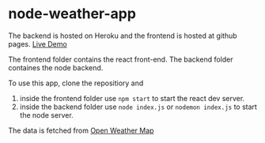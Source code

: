 # node-weather-app

The backend is hosted on Heroku and the frontend is hosted at github pages.
 [Live Demo](https://hrs070.github.io/node-weather-app/)

The frontend folder contains the react front-end.
The backend folder containes the node backend.

To use this app, clone the repositiory and 
1) inside the frontend folder use `npm start` to start the react dev server.
2) inside the backend folder use `node index.js` or `nodemon index.js` to start the node server.

The data is fetched from [Open Weather Map](https://openweathermap.org/api)


